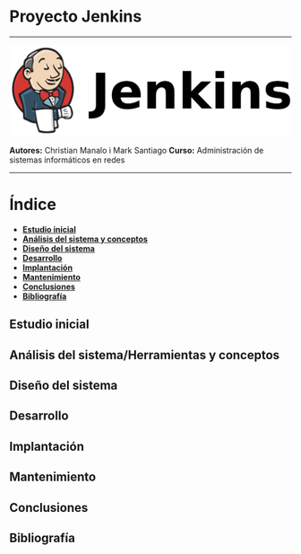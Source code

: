 # Proyecto Jenkins

<hr/>

![Jenkins photo](images/Jenkins.png)

**Autores:**  Christian Manalo i Mark Santiago
**Curso:** Administración de sistemas informáticos en redes

<hr/>

# Índice

- **[Estudio inicial](#estudio-inicial)**
- **[Análisis del sistema y conceptos](#Análisis-del-sistema-y-conceptos)**
- **[Diseño del sistema](#diseño-del-sistema)**
- **[Desarrollo](#desarrollo)**
- **[Implantación](#implantación)**
- **[Mantenimiento](#mantenimiento)**
- **[Conclusiones](#conclusiones)**
- **[Bibliografía](#bibliografía)**

## Estudio inicial

## Análisis del sistema/Herramientas y conceptos

## Diseño del sistema

## Desarrollo

## Implantación

## Mantenimiento

## Conclusiones

## Bibliografía